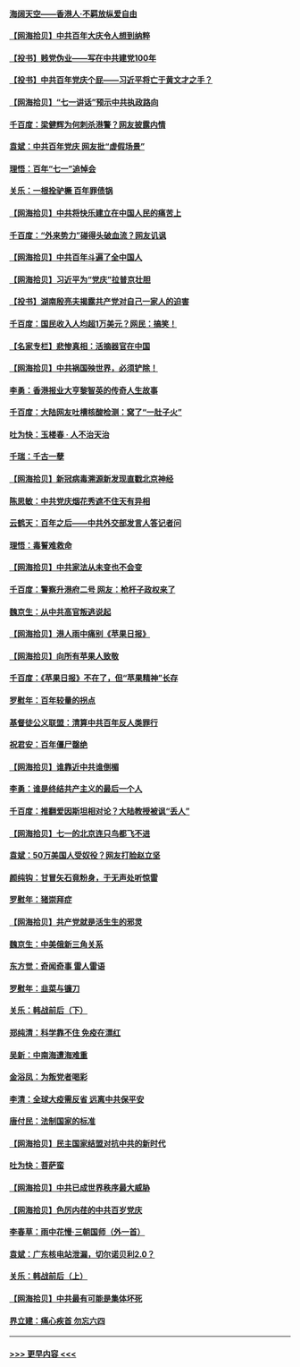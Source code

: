 #### [海阔天空——香港⼈·不羁放纵爱⾃由](../pages/nsc993/n13069407.md?t=07060501) 
#### [【网海拾贝】中共百年大庆令人想到纳粹](../pages/nsc993/n13068483.md?t=07060501) 
#### [【投书】贱党伪业——写在中共建党100年](../pages/nsc993/n13067843.md?t=07060501) 
#### [【投书】中共百年党庆个屁——习近平将亡于黄文才之手？](../pages/nsc993/n13067425.md?t=07060501) 
#### [【网海拾贝】“七一讲话”预示中共执政路向](../pages/nsc993/n13066434.md?t=07060501) 
#### [千百度：梁健辉为何刺杀港警？网友披露内情](../pages/nsc993/n13066979.md?t=07060501) 
#### [袁斌：中共百年党庆 网友批“虚假场景”](../pages/nsc993/n13066385.md?t=07060501) 
#### [理悟：百年“七一”追悼会](../pages/nsc993/n13066106.md?t=07060501) 
#### [关乐：一根拴驴橛 百年罪债锅](../pages/nsc993/n13066089.md?t=07060501) 
#### [【网海拾贝】中共将快乐建立在中国人民的痛苦上](../pages/nsc993/n13064939.md?t=07060501) 
#### [千百度：“外来势力”碰得头破血流？网友讥讽](../pages/nsc993/n13064878.md?t=07060501) 
#### [【网海拾贝】中共百年斗遍了全中国人](../pages/nsc993/n13060020.md?t=07060501) 
#### [【网海拾贝】习近平为“党庆”拉普京壮胆](../pages/nsc993/n13057781.md?t=07060501) 
#### [【投书】湖南殷亮夫揭露共产党对自己一家人的迫害](../pages/nsc993/n13057744.md?t=07060501) 
#### [千百度：国民收入人均超1万美元？网民：搞笑！](../pages/nsc993/n13057692.md?t=07060501) 
#### [【名家专栏】悲惨真相：活摘器官在中国](../pages/nsc993/n13056611.md?t=07060501) 
#### [【网海拾贝】中共祸国殃世界，必须铲除！](../pages/nsc993/n13056011.md?t=07060501) 
#### [李勇：香港报业大亨黎智英的传奇人生故事](../pages/nsc993/n13055258.md?t=07060501) 
#### [千百度：大陆网友吐槽核酸检测：窝了“一肚子火”](../pages/nsc993/n13055194.md?t=07060501) 
#### [吐为快：玉楼春 · 人不治天治](../pages/nsc993/n13054028.md?t=07060501) 
#### [千瑞：千古一孽](../pages/nsc993/n13054016.md?t=07060501) 
#### [【网海拾贝】新冠病毒溯源新发现直戳北京神经](../pages/nsc993/n13052425.md?t=07060501) 
#### [陈思敏：中共党庆烟花秀遮不住天有异相](../pages/nsc993/n13052020.md?t=07060501) 
#### [云鹤天：百年之后——中共外交部发言人答记者问](../pages/nsc993/n13051604.md?t=07060501) 
#### [理悟：毒誓难救命](../pages/nsc993/n13051601.md?t=07060501) 
#### [【网海拾贝】中共家法从未变也不会变](../pages/nsc993/n13050366.md?t=07060501) 
#### [千百度：警察升港府二号 网友：枪杆子政权来了](../pages/nsc993/n13050261.md?t=07060501) 
#### [魏京生：从中共高官叛逃说起](../pages/nsc993/n13048997.md?t=07060501) 
#### [【网海拾贝】港人雨中痛别《苹果日报》](../pages/nsc993/n13048941.md?t=07060501) 
#### [【网海拾贝】向所有苹果人致敬](../pages/nsc993/n13046795.md?t=07060501) 
#### [千百度：《苹果日报》不在了，但“苹果精神”长存](../pages/nsc993/n13046703.md?t=07060501) 
#### [罗慰年：百年较量的拐点](../pages/nsc993/n13046542.md?t=07060501) 
#### [基督徒公义联盟：清算中共百年反人类罪行](../pages/nsc993/n13046499.md?t=07060501) 
#### [祝君安：百年僵尸罄绝](../pages/nsc993/n13045595.md?t=07060501) 
#### [【网海拾贝】谁靠近中共谁倒楣](../pages/nsc993/n13044667.md?t=07060501) 
#### [李勇：谁是终结共产主义的最后一个人](../pages/nsc993/n13044397.md?t=07060501) 
#### [千百度：推翻爱因斯坦相对论？大陆教授被讽“丢人”](../pages/nsc993/n13043908.md?t=07060501) 
#### [【网海拾贝】七一的北京连只鸟都飞不进](../pages/nsc993/n13041377.md?t=07060501) 
#### [袁斌：50万美国人受奴役？网友打脸赵立坚](../pages/nsc993/n13041330.md?t=07060501) 
#### [颜纯钩：甘冒矢石竟粉身，于无声处听惊雷](../pages/nsc993/n13041140.md?t=07060501) 
#### [罗慰年：猪崇拜症](../pages/nsc993/n13041071.md?t=07060501) 
#### [【网海拾贝】共产党就是活生生的邪灵](../pages/nsc993/n13036627.md?t=07060501) 
#### [魏京生：中美俄新三角关系](../pages/nsc993/n13035986.md?t=07060501) 
#### [东方觉：奇闻奇事 雷人雷语](../pages/nsc993/n13035878.md?t=07060501) 
#### [罗慰年：韭菜与镰刀](../pages/nsc993/n13034374.md?t=07060501) 
#### [关乐：韩战前后（下）](../pages/nsc993/n13034113.md?t=07060501) 
#### [郑纯清：科学靠不住 免疫在漂红](../pages/nsc993/n13034093.md?t=07060501) 
#### [吴新：中南海遭海难重](../pages/nsc993/n13034084.md?t=07060501) 
#### [金浴凤：为叛党者喝彩](../pages/nsc993/n13034058.md?t=07060501) 
#### [李清：全球大疫需反省 远离中共保平安](../pages/nsc993/n13033784.md?t=07060501) 
#### [唐付民：法制国家的标准](../pages/nsc993/n13032944.md?t=07060501) 
#### [【网海拾贝】民主国家结盟对抗中共的新时代](../pages/nsc993/n13031717.md?t=07060501) 
#### [吐为快：菩萨蛮](../pages/nsc993/n13030033.md?t=07060501) 
#### [【网海拾贝】中共已成世界秩序最大威胁](../pages/nsc993/n13028138.md?t=07060501) 
#### [【网海拾贝】色厉内荏的中共百岁党庆](../pages/nsc993/n13025582.md?t=07060501) 
#### [李春草：雨中花慢‧三朝国师（外一首）](../pages/nsc993/n13025567.md?t=07060501) 
#### [袁斌：广东核电站泄漏，切尔诺贝利2.0？](../pages/nsc993/n13025475.md?t=07060501) 
#### [关乐：韩战前后（上）](../pages/nsc993/n13025387.md?t=07060501) 
#### [【网海拾贝】中共最有可能是集体坏死](../pages/nsc993/n13023101.md?t=07060501) 
#### [界立建：痛心疾首 勿忘六四](../pages/nsc993/n13022339.md?t=07060501) 

----
#### [ >>> 更早内容 <<< ](../indexes/nsc993-earlier.md)

